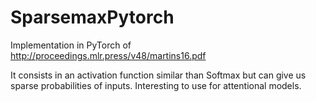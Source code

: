 # SparsemaxPytorch


Implementation in PyTorch of http://proceedings.mlr.press/v48/martins16.pdf

It consists in an activation function similar than Softmax but can give us sparse probabilities of inputs. Interesting to use for attentional models.
